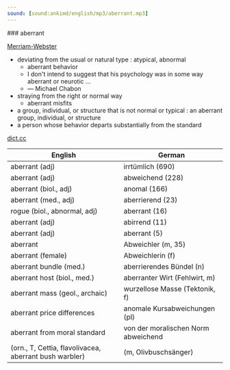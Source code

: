 ```yaml
---
sound: [sound:ankimd/english/mp3/aberrant.mp3]
---
```


\### aberrant

[Merriam-Webster](https://www.merriam-webster.com/dictionary/aberrant)

- deviating from the usual or natural type : atypical, abnormal
    - aberrant behavior
    - I don't intend to suggest that his psychology was in some way aberrant or neurotic …
    - — Michael Chabon
- straying from the right or normal way
    - aberrant misfits
- a group, individual, or structure that is not normal or typical : an aberrant group, individual, or structure
- a person whose behavior departs substantially from the standard

[dict.cc](https://www.dict.cc/aberrant)

| English        | German       |
| -------------- | ------------ |
| aberrant (adj) | irrtümlich (690) |
| aberrant (adj) | abweichend (228) |
| aberrant (biol., adj) | anomal (166) |
| aberrant (med., adj) | aberrierend (23) |
| rogue (biol., abnormal, adj) | aberrant (16) |
| aberrant (adj) | abirrend (11) |
| aberrant (adj) | aberrant (5) |
| aberrant | Abweichler (m, 35) |
| aberrant (female) | Abweichlerin (f) |
| aberrant bundle (med.) | aberrierendes Bündel (n) |
| aberrant host (biol., med.) | aberranter Wirt (Fehlwirt, m) |
| aberrant mass (geol., archaic) | wurzellose Masse (Tektonik, f) |
| aberrant price differences | anomale Kursabweichungen (pl) |
| aberrant from moral standard | von der moralischen Norm abweichend |
|  (orn., T, Cettia, flavolivacea, aberrant bush warbler) |  (m, Olivbuschsänger) |
